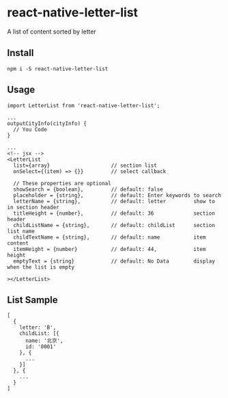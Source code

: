 # react-native-letter-list

A list of content sorted by letter

## Install
```npm i -S react-native-letter-list```

## Usage
```
import LetterList from 'react-native-letter-list';

...
outputCityInfo(cityInfo) {
  // You Code
}

...
<!-- jsx -->
<LetterList
  list={array}                    // section list
  onSelect={(item) => {}}         // select callback

  // These properties are optional
  showSearch = {boolean},         // default: false
  placeholder = {string},         // default: Enter keywords to search
  letterName = {string},          // default: letter         show to in section header
  titleHeight = {number},         // default: 36             section header
  childListName = {string},       // default: childList      section list name
  childTextName = {string},       // default: name           item content
  itemHeight = {number}           // default: 44,            item height
  emptyText = {string}            // default: No Data        display when the list is empty

></LetterList>

```

## List Sample
```
[
  {
    letter: 'B',
    childList: [{
      name: '北京',
      id: '0001'
    }, {
      ...
    }]
  }, {
    ...
  }
]
```